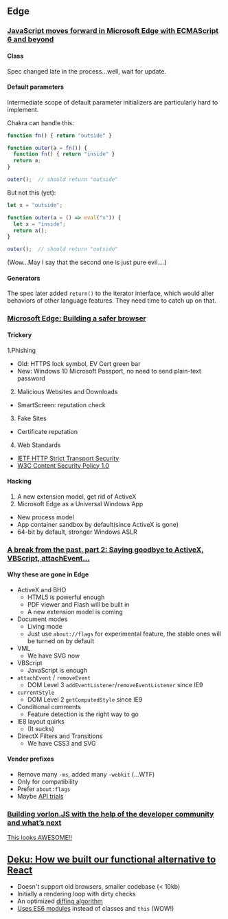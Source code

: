 ## Edge

### [JavaScript moves forward in Microsoft Edge with ECMAScript 6 and beyond](http://blogs.windows.com/msedgedev/2015/05/12/javascript-moves-forward-in-microsoft-edge-with-ecmascript-6-and-beyond/)

#### Class

Spec changed late in the process...well, wait for update.

#### Default parameters
Intermediate scope of default parameter initializers are particularly hard to implement.

Chakra can handle this:

```javascript
function fn() { return "outside" }

function outer(a = fn()) {
  function fn() { return "inside" }
  return a;
}

outer();  // should return "outside"
```

But not this (yet):

```javascript
let x = "outside";

function outer(a = () => eval("x")) {
  let x = "inside";
  return a();
}

outer();  // should return "outside"
```

(Wow...May I say that the second one is just pure evil....)

#### Generators

The spec later added `return()` to the iterator interface, which would alter behaviors of other language features. They need time to catch up on that.

### [Microsoft Edge: Building a safer browser](http://blogs.windows.com/msedgedev/2015/05/11/microsoft-edge-building-a-safer-browser/)


#### Trickery
1.Phishing
  * Old: HTTPS lock symbol, EV Cert green bar
  * New: Windows 10 Microsoft Passport, no need to send plain-text password
2. Malicious Websites and Downloads
  * SmartScreen: reputation check
3. Fake Sites
  * Certificate reputation
4. Web Standards
  * [IETF HTTP Strict Transport Security](https://tools.ietf.org/id/draft-ietf-websec-strict-transport-sec-14.txt)
  * [W3C Content Security Policy 1.0](http://www.w3.org/TR/2012/CR-CSP-20121115/)

#### Hacking

1. A new extension model, get rid of ActiveX
2. Microsoft Edge as a Universal Windows App
  * New process model
  * App container sandbox by default(since ActiveX is gone)
  * 64-bit by default, stronger Windows ASLR


### [A break from the past, part 2: Saying goodbye to ActiveX, VBScript, attachEvent…](http://blogs.windows.com/msedgedev/2015/05/06/a-break-from-the-past-part-2-saying-goodbye-to-activex-vbscript-attachevent/)

#### Why these are gone in Edge
* ActiveX and BHO
  * HTML5 is powerful enough
  * PDF viewer and Flash will be built in
  * A new extension model is coming
* Document modes
  * Living mode
  * Just use `about://flags` for experimental feature, the stable ones will be turned on by default
* VML
  * We have SVG now
* VBScript
  * JavaScript is enough
* `attachEvent` / `removeEvent`
  * DOM Level 3 `addEventListener`/`removeEventListener` since IE9
* `currentStyle`
  * DOM Level 2 `getComputedStyle` since IE9
* Conditional comments
  * Feature detection is the right way to go
* IE8 layout quirks
  * (It sucks)
* DirectX Filters and Transitions
  * We have CSS3 and SVG

#### Vender prefixes
* Remove many `-ms`, added many `-webkit` (...WTF)
* Only for compatibility
* Prefer `about:flags`
* Maybe [API trials](https://air.mozilla.org/web-compatibility-summit-talks/)

### [Building vorlon.JS with the help of the developer community and what’s next](http://blogs.windows.com/msedgedev/2015/05/08/building-vorlon-js-with-the-help-of-the-developer-community-and-whats-next/)

[This looks AWESOME!!](http://www.vorlonjs.com/)

## [Deku: How we built our functional alternative to React](https://segment.com/blog/deku-our-functional-alternative-to-react/)

* Doesn't support old browsers, smaller codebase (< 10kb)
* Initially a rendering loop with dirty checks
* An optimized [diffing algorithm](https://github.com/segmentio/deku/blob/master/lib/render.js#L492)
* [Uses ES6 modules](https://github.com/segmentio/deku/blob/master/docs/guides/components.md) instead of classes and `this` (WOW!) 